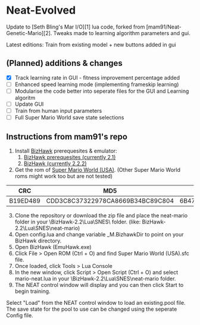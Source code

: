 # Neat-Evolved
Update to [Seth Bling's Mar I/O][1] lua code, forked from [mam91/Neat-Genetic-Mario][2].
Tweaks made to learning algorithm parameters and gui.

Latest editions: Train from existing model + new buttons added in gui

## (Planned) additions & changes 
* [x] Track learning rate in GUI - fitness improvement percentage added
* [ ] Enhanced speed learning mode (implementing frameskip learning)
* [ ] Modularise the code better into seperate files for the GUI and Learning algoritm
* [ ] Update GUI
* [ ] Train from human input parameters
* [ ] Full Super Mario World save state selections

## Instructions from mam91's repo
1. Install [BizHawk](https://github.com/TASVideos/BizHawk) prerequesites & emulator:
   1. [BizHawk prerequesites (currently 2.1)](https://github.com/TASVideos/BizHawk-Prereqs/releases)
   2. [BizHawk (currently 2.2.2)](https://github.com/TASVideos/BizHawk/releases)
2. Get the rom of [Super Mario World (USA)](https://www.google.de/search?q=Super+Mario+World+(USA).sfc). (Other Super Mario World roms might work too but are not tested)

CRC | MD5 | SHA1
------------- | ------------- | -------------
B19ED489 | CDD3C8C37322978CA8669B34BC89C804 | 6B47BB75D16514B6A476AA0C73A683A2A4C18765
3. Clone the repository or download the zip file and place the neat-mario folder in your \BizHawk-2.2\Lua\SNES\ folder. (like: BizHawk-2.2\Lua\SNES\neat-mario)
4. Open config.lua and change variable _M.BizhawkDir to point on your BizHawk directory.
5. Open BizHawk (EmuHawk.exe)
6. Click File > Open ROM (Ctrl + O) and find Super Mario World (USA).sfc file. 
7. Once loaded, click Tools > Lua Console
8. In the new window, click Script > Open Script (Ctrl + O) and select mario-neat.lua in your \BizHawk-2.2\Lua\SNES\neat-mario folder.
9. The NEAT control window will display and you can then click Start to begin training.

Select "Load" from the NEAT control window to load an existing.pool file.
The save state for the pool to use can be changed using the seperate Config file.
